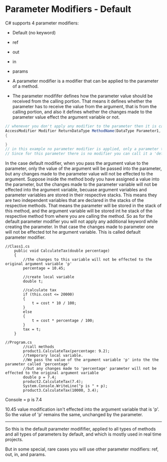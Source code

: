 # Parameter Modifiers - Default

C# supports 4 parameter modifiers:

- Default (no keyword)
- ref
- out
- in
- params

- A parameter modifier is a modifier that can be applied to the parameter of a method. 
- The parameter modififer defines how the parameter value should be received from the calling portion. That means it defines whether the parameter has to receive the value from the argument, that is from the calling portion, and also it defines whether the changes made to the parameter value effect the argument variable or not.


```csharp
// whenever you don't apply any modifier to the parameter then it is called 'default'
AccessModifier Modifier ReturnDataType MethodName(DataType Parameter1, ...)
{

}
// in this example no parameter modifier is applied, only a parameter type and name.
// Since for this parameter there is no modifier you can call it a 'default modifier'.
```

In the case default modifier, when you pass the argument value to the parameter, only the value of the argument will be passed into the parameter, but any changes made to the parameter value will not be effected to the argument. Suppose inside the method body you have assigned a value into the parameter, but the changes made to the parameter variable will not be effected into the argument variable, becuase argument variables and parameter variables are stored in their respective stacks. This means they are two independent variables that are declared in the stacks of the respective methods. That means the parameter will be stored in the stack of this method, and the argument variable will be stored int he stack of the respective method from where you are calling the method. So as for the default parameter modifier you will not apply any additional keyword while creating the parameter. In that case the changes made to parameter one will not be effected tot he argument variable. This is called default parameter modifier.


```chsarp
//Class1.cs
    public void CalculateTax(double percentage)
    {
        //the changes to this variable will not be effected to the original argument variable 'p'
        percentage = 10.45;

        //create local variable
        double t;

        //calculate tax
        if (this.cost <= 20000)
        {
            t = cost * 10 / 100;
        }
        else
        {
            t = cost * percentage / 100;
        }
        tax = t;
    }
```

```chsarp
//Program.cs
        //call methods
        product1.CalculateTax(percentage: 9.2);
        //temporary local variable.
        //We pass the value of the argument variable 'p' into the the parameter called 'percentage'
        //but any changes made to 'percentage' parameter will not be effected to the original argument variable
        double p = 7.4;
        product2.CalculateTax(7.4);
        System.Console.WriteLine("p is " + p);
        product3.CalculateTax(10000, 3.4);
```

Console = p is 7.4

10.45 value modification isn't effected into the argument variable that is 'p'. So the value of 'p' remains the same, unchanged by the parameter.

---

So this is the default parameter modififier, applied to all types of methods and all types of parameters by default, and which is mostly used in real time projects.

But in some special, rare cases you will use other parameter modifiers: ref, out, in, and params.
